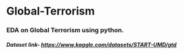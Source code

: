 # Global-Terrorism
### EDA on Global Terrorism using python.
##### Dataset link- https://www.kaggle.com/datasets/START-UMD/gtd
